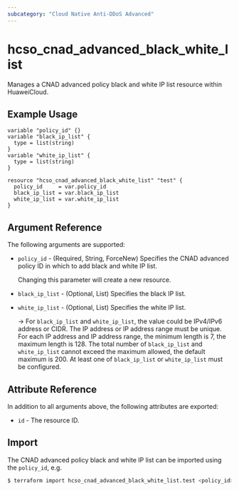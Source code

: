 ```yaml
---
subcategory: "Cloud Native Anti-DDoS Advanced"
---
```


# hcso_cnad_advanced_black_white_list

Manages a CNAD advanced policy black and white IP list resource within HuaweiCloud.

## Example Usage

```hcl
variable "policy_id" {}
variable "black_ip_list" {
  type = list(string)
}
variable "white_ip_list" {
  type = list(string)
}

resource "hcso_cnad_advanced_black_white_list" "test" {
  policy_id     = var.policy_id
  black_ip_list = var.black_ip_list
  white_ip_list = var.white_ip_list
}
```

## Argument Reference

The following arguments are supported:

* `policy_id` - (Required, String, ForceNew) Specifies the CNAD advanced policy ID in which to add black and white IP
  list.

  Changing this parameter will create a new resource.

* `black_ip_list` - (Optional, List) Specifies the black IP list.

* `white_ip_list` - (Optional, List) Specifies the white IP list.

  -> For `black_ip_list` and `white_ip_list`, the value could be IPv4/IPv6 address or CIDR.
  The IP address or IP address range must be unique. For each IP address and IP address range, the minimum length is 7,
  the maximum length is 128.
  The total number of `black_ip_list` and `white_ip_list` cannot exceed the maximum allowed, the default maximum is 200.
  At least one of `black_ip_list` or `white_ip_list` must be configured.

## Attribute Reference

In addition to all arguments above, the following attributes are exported:

* `id` - The resource ID.

## Import

The CNAD advanced policy black and white IP list can be imported using the `policy_id`, e.g.

```bash
$ terraform import hcso_cnad_advanced_black_white_list.test <policy_id>
```
